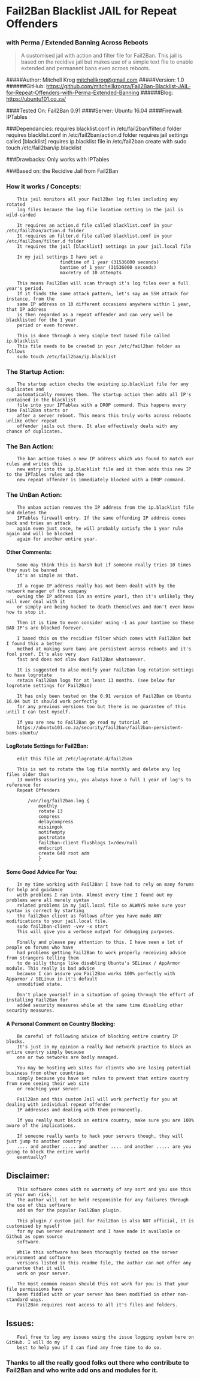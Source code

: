 # Fail2Ban Blacklist JAIL for Repeat Offenders
### with Perma / Extended Banning Across Reboots

>A customised jail with action and filter file for Fail2Ban. 
This jail is based on the recidive jail but makes use of a simple 
text file to enable extended and permanent bans even across reboots.

#####Author: Mitchell Krog <mitchellkrog@gmail.com>
#####Version: 1.0
######GitHub: https://github.com/mitchellkrogza/Fail2Ban-Blacklist-JAIL-for-Repeat-Offenders-with-Perma-Extended-Banning
######Blog: https://ubuntu101.co.za/

####Tested On: 
				Fail2Ban 0.91
####Server: 
				Ubuntu 16.04
####Firewall: 
				IPTables

###Dependancies: 
				requires blacklist.conf in /etc/fail2ban/filter.d folder
				requires blacklist.conf in /etc/fail2ban/action.d folder
				requires jail settings called [blacklist]
				requires ip.blacklist file in /etc/fail2ban
				create with sudo touch /etc/fail2ban/ip.blacklist

###Drawbacks: 
 				Only works with IPTables
 
###Based on: 
 				the Recidive Jail from Fail2Ban
 				
### How it works / Concepts:
		This jail monitors all your Fail2Ban log files including any rotated
		log files because the log file location setting in the jail is wild-carded
		
		It requires an action.d file called blacklist.conf in your /etc/fail2ban/action.d folder
		It requires an filter.d file called blacklist.conf in your /etc/fail2ban/filter.d folder
		It requires the jail [blacklist] settings in your jail.local file
		
		In my jail settings I have set a
						findtime of 1 year (31536000 seconds)
						bantime of 1 year (31536000 seconds)
						maxretry of 10 attempts
						
		This means Fail2Ban will scan through it's log files over a full year's period.
		If it finds the same attack pattern, let's say an SSH attack for instance, from the
		same IP address on 10 different occasions anywhere within 1 year, that IP address 
		is then regarded as a repeat offender and can very well be blacklisted for the 1 year 
		period or even forever.
		
		This is done through a very simple text based file called ip.blacklist
		This file needs to be created in your /etc/fail2ban folder as follows
		sudo touch /etc/fail2ban/ip.blacklist

### The Startup Action:		
		The startup action checks the existing ip.blacklist file for any duplicates and
		automatically removes them. The startup action then adds all IP's contained in the blacklist
		file into your IPTables with a DROP command. This happens every time Fail2Ban starts or
		after a server reboot. This means this truly works across reboots unlike other repeat 
		offender jails out there. It also effectively deals with any chance of duplicates.

### The Ban Action:		
		The ban action takes a new IP address which was found to match our rules and writes this
		new entry into the ip.blacklist file and it then adds this new IP to the IPTables rules and the
		new repeat offender is immediately blocked with a DROP command.
		
### The UnBan Action:
		The unban action removes the IP address from the ip.blacklist file and deletes the 
		IPTables firewall entry. If the same offending IP address comes back and tries an attack
		again even just once, he will probably satisfy the 1 year rule again and will be blocked 
		again for another entire year.
		
#### Other Comments:
		Some may think this is harsh but if someone really tries 10 times they must be banned
		it's as simple as that. 
		
		If a rogue IP address really has not been dealt with by the network manager of the company 
		owning the IP address (in an entire year), then it's unlikely they will ever deal with it 
		or simply are being hacked to death themselves and don't even know how to stop it. 

		Then it is time to even consider using -1 as your bantime so these BAD IP's are blocked forever.
		
		I based this on the recidive filter which comes with Fail2Ban but I found this a better
		method at making sure bans are persistent across reboots and it's fool proof. It's also very
		fast and does not slow down Fail2Ban whatsoever.
		
		It is suggested to also modify your Fail2Ban log rotation settings to have logrotate
		retain Fail2Ban logs for at least 13 months. (see below for logrotate settings for Fail2Ban)
		
		It has only been tested on the 0.91 version of Fail2Ban on Ubuntu 16.04 but it should work perfectly
		for any previous versions too but there is no guarantee of this until I can test myself.
				
		If you are new to Fail2Ban go read my tutorial at
		https://ubuntu101.co.za/security/fail2ban/fail2ban-persistent-bans-ubuntu/
		
#### LogRotate Settings for Fail2Ban:

		edit this file at /etc/logrotate.d/fail2ban

		This is set to rotate the log file monthly and delete any log files older than
		13 months assuring you, you always have a full 1 year of log's to reference for
		Repeat Offenders

			/var/log/fail2ban.log {
    			monthly
    			rotate 13
    			compress
				delaycompress
    			missingok
    			notifempty
    			postrotate
				fail2ban-client flushlogs 1>/dev/null
    			endscript
    			create 640 root adm
				}
		
#### Some Good Advice For You:
		In my time working with Fail2Ban I have had to rely on many forums for help and guidance
		with problems I ran into. Almost every time I found out my problems were all merely syntax
		related problems in my jail.local file so ALWAYS make sure your syntax is correct by starting
		the fail2ban client as follows after you have made ANY modifications to your jail.local file.
		sudo fail2ban-client -vvv -x start
		This will give you a verbose output for debugging purposes. 
		
		Finally and please pay attention to this. I have seen a lot of people on forums who have 
		had problems getting Fail2Ban to work properly receiving advice from strangers telling them
		to do silly things like disabling Ubuntu's SELinux / AppArmor module. This really is bad advice
		because I can assure you Fail2Ban works 100% perfectly with Apparmor / SELinux in it's default
		unmodified state. 
		
		Don't place yourself in a situation of going through the effort of installing Fail2Ban for
		added security measures while at the same time disabling other security measures. 

#### A Personal Comment on Country Blocking:
		Be careful of following advice of blocking entire country IP blocks. 
		It's just in my opinion a really bad network practice to block an entire country simply because 
		one or two networks are badly managed. 
		
		You may be hosting web sites for clients who are losing potential business from other countries
		simply because you have set rules to prevent that entire country from even seeing their web site
		or reaching your server.
		
		Fail2Ban and this custom Jail will work perfectly for you at dealing with individual repeat offender
		IP addresses and dealing with them permanently. 
		
		If you really must block an entire country, make sure you are 100% aware of the implications.

		If someone really wants to hack your servers though, they will just jump to another country
		.... and another ..... and another .... and another ..... are you going to block the entire world 
		eventually?
				
## Disclaimer:
		This software comes with no warranty of any sort and you use this at your own risk.
		The author will not be held responsible for any failures through the use of this software
		add on for the popular Fail2Ban plugin.
		
		This plugin / custom jail for Fail2Ban is also NOT official, it is customised by myself
		for my own server environment and I have made it available on Github as open source 
		software. 
		
		While this software has been thoroughly tested on the server environment and software
		versions listed in this readme file, the author can not offer any guarantee that it will 
		work on your server.
		
		The most common reason should this not work for you is that your file permissions have
		been fiddled with or your server has been modified in other non-standard ways.
		Fail2Ban requires root access to all it's files and folders.
		
## Issues:
		Feel free to log any issues using the issue logging system here on GitHub. I will do my
		best to help you if I can find any free time to do so.
		
### 	Thanks to all the really good folks out there who contribute to Fail2Ban and who write add ons and modules for it.
